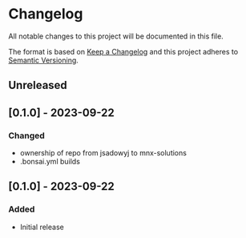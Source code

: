 # Changelog
All notable changes to this project will be documented in this file.

The format is based on [Keep a Changelog](http://keepachangelog.com/en/1.0.0/)
and this project adheres to [Semantic
Versioning](http://semver.org/spec/v2.0.0.html).

## Unreleased

## [0.1.0] - 2023-09-22

### Changed
- ownership of repo from jsadowyj to mnx-solutions
- .bonsai.yml builds

## [0.1.0] - 2023-09-22

### Added
- Initial release
